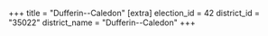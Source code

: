 +++
title = "Dufferin--Caledon"
[extra]
election_id = 42
district_id = "35022"
district_name = "Dufferin--Caledon"
+++
